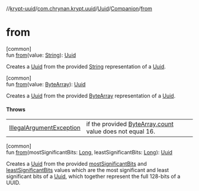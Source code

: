 //[krypt-uuid](../../../../index.md)/[com.chrynan.krypt.uuid](../../index.md)/[Uuid](../index.md)/[Companion](index.md)/[from](from.md)

# from

[common]\
fun [from](from.md)(value: [String](https://kotlinlang.org/api/latest/jvm/stdlib/kotlin/-string/index.html)): [Uuid](../index.md)

Creates a [Uuid](../index.md) from the provided [String](from.md) representation of a [Uuid](../index.md).

[common]\
fun [from](from.md)(value: [ByteArray](https://kotlinlang.org/api/latest/jvm/stdlib/kotlin/-byte-array/index.html)): [Uuid](../index.md)

Creates a [Uuid](../index.md) from the provided [ByteArray](from.md) representation of a [Uuid](../index.md).

#### Throws

| | |
|---|---|
| [IllegalArgumentException](https://kotlinlang.org/api/latest/jvm/stdlib/kotlin/-illegal-argument-exception/index.html) | if the provided [ByteArray.count](https://kotlinlang.org/api/latest/jvm/stdlib/kotlin.collections/index.html) value does not equal 16. |

[common]\
fun [from](from.md)(mostSignificantBits: [Long](https://kotlinlang.org/api/latest/jvm/stdlib/kotlin/-long/index.html), leastSignificantBits: [Long](https://kotlinlang.org/api/latest/jvm/stdlib/kotlin/-long/index.html)): [Uuid](../index.md)

Creates a [Uuid](../index.md) from the provided [mostSignificantBits](from.md) and [leastSignificantBits](from.md) values which are the most significant and least significant bits of a [Uuid](../index.md), which together represent the full 128-bits of a UUID.
